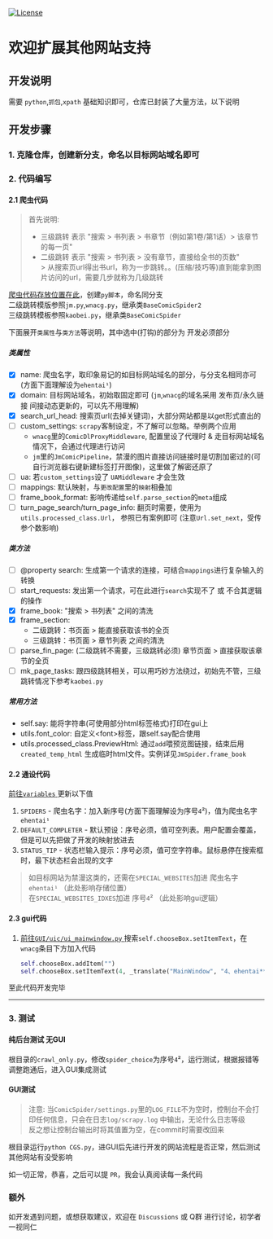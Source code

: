 [![License](https://img.shields.io/github/license/rails/rails)](https://github.com/rails/rails)

# 欢迎扩展其他网站支持

## 开发说明

需要 `python`,`抓包`,`xpath` 基础知识即可，仓库已封装了大量方法，以下说明

## 开发步骤

### 1. 克隆仓库，创建新分支，命名以目标网站域名即可

### 2. 代码编写

#### 2.1 爬虫代码

> 首先说明:<br>
>   + 三级跳转 表示 "搜索 > 书列表 > 书章节（例如第1卷/第1话）> 该章节的每一页"<br>
>   + 二级跳转 表示 "搜索 > 书列表 > 没有章节，直接给全书的页数"<br>
      > 从搜索页url得出书url，称为一步跳转。。(压缩/技巧等)直到能拿到图片访问的url，需要几步就称为几级跳转

[爬虫代码存放位置在此](../ComicSpider/spiders)，创建`py脚本`，命名同分支 <br>
二级跳转模版参照`jm.py`,`wnacg.py`，继承类`BaseComicSpider2` <br>
三级跳转模板参照`kaobei.py`，继承类`BaseComicSpider` <br>

下面展开`类属性`与`类方法`等说明，其中选中(打钩)的部分为 开发必须部分

##### 类属性

- [x] name: 爬虫名字，取印象易记的如目标网站域名的部分，与分支名相同亦可 (方面下面理解设为`ehentai¹`)
- [x] domain: 目标网站域名，初始取固定即可 (`jm`,`wnacg`的域名采用 发布页/永久链接 间接动态更新的，可以先不用理解)
- [x] search_url_head: 搜索页url(去掉关键词)，大部分网站都是以get形式直出的
- [ ] custom_settings: `scrapy`客制设定，不了解可以忽略。举例两个应用
    + `wnacg`里的`ComicDlProxyMiddleware`, 配置里设了代理时 & 走目标网站域名情况下，会通过代理进行访问
    + `jm`里的`JmComicPipeline`，禁漫的图片直接访问链接时是切割加密过的(可自行浏览器右键新建标签打开图像)，这里做了解密还原了
- [ ] ua: 若`custom_settings`设了 `UAMiddleware` 才会生效
- [ ] mappings: 默认映射，与`更改配置`里的`映射`相叠加
- [ ] frame_book_format: 影响传递给`self.parse_section`的`meta`组成
- [ ] turn_page_search/turn_page_info: 翻页时需要，使用为`utils.processed_class.Url`， 参照已有案例即可
  (注意`Url.set_next`，受传参个数影响)

##### 类方法

- [ ] @property search: 生成第一个请求的连接，可结合`mappings`进行复杂输入的转换
- [ ] start_requests: 发出第一个请求，可在此进行`search`实现不了 或 不合其逻辑的操作
- [x] frame_book: "搜索 > 书列表" 之间的清洗
- [x] frame_section:
    + 二级跳转：书页面 > 能直接获取该书的全页
    + 三级跳转：书页面 > 章节列表 之间的清洗
- [ ] parse_fin_page: (二级跳转不需要，三级跳转必须) 章节页面 > 直接获取该章节的全页
- [ ] mk_page_tasks: 跟四级跳转相关，可以用巧妙方法绕过，初始先不管，三级跳转情况下参考`kaobei.py`

##### 常用方法

+ self.say: 能将字符串(可使用部分html标签格式)打印在gui上
+ utils.font_color: 自定义\<font>标签，跟self.say配合使用
+ utils.processed_class.PreviewHtml: 通过`add`喂预览图链接，结束后用`created_temp_html`
  生成临时html文件。实例详见`JmSpider.frame_book`

#### 2.2 通设代码

[前往`variables` ](../variables/__init__.py) 更新以下值

1. `SPIDERS` - 爬虫名字：加入新序号(方面下面理解设为序号`4`²)，值为爬虫名字`ehentai¹`
2. `DEFAULT_COMPLETER` - 默认预设：序号必须，值可空列表。用户配置会覆盖，但是可以先把做了开发的映射放进去
3. `STATUS_TIP` - 状态栏输入提示：序号必须，值可空字符串。鼠标悬停在搜索框时，最下状态栏会出现的文字

> 如目标网站为禁漫这类的，还需在`SPECIAL_WEBSITES`加进 爬虫名字`ehentai¹` （此处影响存储位置）<br>
> 在`SPECIAL_WEBSITES_IDXES`加进 序号`4`² （此处影响gui逻辑）

#### 2.3 gui代码

1. [前往`GUI/uic/ui_mainwindow.py` ](../GUI/uic/ui_mainwindow.py) 搜索`self.chooseBox.setItemText`，在`wnacg`条目下方加入代码
    ```python
    self.chooseBox.addItem("")
    self.chooseBox.setItemText(4, _translate("MainWindow", "4、ehentai**"))  # ** 是作为禁漫这类网站的标识，不影响任何代码
    ```

至此代码开发完毕

---

### 3. 测试

#### 纯后台测试 无GUI

根目录的`crawl_only.py`，修改`spider_choice`为序号`4`²，运行测试，根据报错等调整跑通后，进入GUI集成测试

#### GUI测试

> 注意: 当`ComicSpider/settings.py`里的`LOG_FILE`不为空时，控制台不会打印任何信息，只会在日志`log/scrapy.log`
> 中输出，无论什么日志等级 <br>
> 反之想让控制台输出时将其值置为空，在commit时需要改回来

根目录运行`python CGS.py`，进GUI后先进行开发的网站流程是否正常，然后测试其他网站有没受影响

如一切正常，恭喜，之后可以提 `PR`，我会认真阅读每一条代码

### 额外

如开发遇到问题，或想获取建议，欢迎在 `Discussions` 或 Q群 进行讨论，初学者一视同仁
